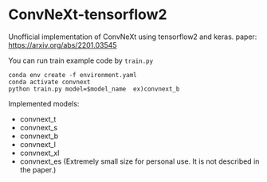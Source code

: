 # ConvNeXt-tensorflow2
Unofficial implementation of ConvNeXt using tensorflow2 and keras. 
paper: https://arxiv.org/abs/2201.03545

You can run train example code by `train.py`

    conda env create -f environment.yaml
    conda activate convnext
    python train.py model=$model_name  ex)convnext_b
    
Implemented models:  
 - convnext_t
 - convnext_s
 - convnext_b
 - convnext_l
 - convnext_xl
 - convnext_es (Extremely small size for personal use. It is not described in the paper.)
